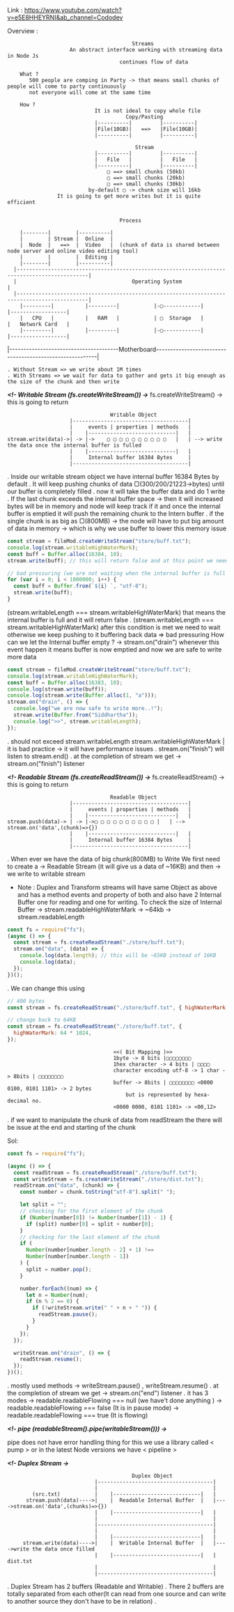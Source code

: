 Link : https://www.youtube.com/watch?v=e5E8HHEYRNI&ab_channel=Cododev

Overview :

                                            Streams
                        An abstract interface working with streaming data in Node Js
                                        continues flow of data

        What ?
           500 people are comping in Party -> that means small chunks of people will come to party continuously
           not everyone will come at the same time

        How ?
                                It is not ideal to copy whole file
                                          Copy/Pasting
                                |----------|         |----------|
                                |File(10GB)|   ==>   |File(10GB)|
                                |----------|         |----------|

                                             Stream
                                |----------|         |----------|
                                |   File   |         |   File   |
                                |----------|         |----------|
                                    ▢ ==> small chunks (50kb)
                                    ▢ ==> small chunks (20kb)
                                    ▢ ==> small chunks (30kb)
                              by-default ▢ -> chunk size will 16kb
                    It is going to get more writes but it is quite efficient


                                        Process

        |--------|        |----------|
        |        | Stream |  Online  |
        |  Node  |   ==>  |  Video   |  (chunk of data is shared between node server and online video editing tool)
        |        |        |  Editing |
        |--------|        |----------|
      |---------------------------------------------------------------------------------------------|
      |                                     Operating System                                        |
      |---------------------------------------------------------------------------------------------|
        |---------|          |---------|           |-▢------------|           |------------------|
        |   CPU   |          |   RAM   |           | ▢  Storage   |           |   Network Card   |
        |---------|          |---------|           |-▢------------|           |------------------|


|---------------------------------------Motherboard---------------------------------------------------------|

    . Without Stream => we write about 1M times
    . With Streams => we wait for data to gather and gets it big enough as the size of the chunk and then write

**_<!- Writable Stream (fs.createWriteStream()) ->_**
fs.createWriteStream() -> this is going to return

                                     Writable Object
                        |-------------------------------------|
                        |     events | properties | methods   |
                        |    |----------------------------|   |
    stream.write(data)->| -> |->    ▢ ▢ ▢ ▢ ▢ ▢ ▢ ▢ ▢ ▢   |   | --> write the data once the internal buffer is fulled
                        |    |----------------------------|   |
                        |     Internal buffer 16384 Bytes     |
                        |-------------------------------------|

. Inside our writable stream object we have internal buffer 16384 Bytes by default
. It will keep pushing chunks of data ▢(300/200/21223->bytes) until our buffer is completely filled
. now it will take the buffer data and do 1 write
. If the last chunk exceeds the internal buffer space -> then it will increased bytes will be in memory and node will keep track if it and once the internal buffer is emptied it will push the remaining chunk to the Intern buffer
. if the single chunk is as big as ▢(800MB) -> the node will have to put big amount of data in memory -> which is why we use buffer to lower this memory issue

```js
const stream = fileMod.createWriteStream("store/buff.txt");
console.log(stream.writableHighWaterMark);
const buff = Buffer.alloc(16384, 10);
stream.write(buff); // this will return false and at this point we need to wait for it to empty itself

// bad pressuring (we are not waiting when the internal buffer is full )
for (var i = 0; i < 1000000; i++) {
  const buff = Buffer.from(`${i} `, "utf-8");
  stream.write(buff);
}
```

(stream.writableLength === stream.writableHighWaterMark) that means the internal buffer is full and it will return false
. (stream.writableLength === stream.writableHighWaterMark) after this condition is met we need to wait otherwise we keep pushing to it buffering back data => bad pressuring
How can we let the Internal buffer empty ?
-> stream.on("drain") whenever this event happen it means buffer is now emptied and now we are safe to write more data

```js
const stream = fileMod.createWriteStream("store/buff.txt");
console.log(stream.writableHighWaterMark);
const buff = Buffer.alloc(16383, 10);
console.log(stream.write(buff));
console.log(stream.write(Buffer.alloc(1, "a")));
stream.on("drain", () => {
  console.log("we are now safe to write more..!");
  stream.write(Buffer.from("Siddhartha"));
  console.log(">>", stream.writableLength);
});
```

. should not exceed stream.writableLength stream.writableHighWaterMark | it is bad practice -> it will have performance issues
. stream.on("finish") will listen to stream.end()
. at the completion of stream we get -> stream.on("finish") listener

**_<!- Readable Stream (fs.createReadStream()) ->_**
fs.createReadStream() -> this is going to return

                                     Readable Object
                        |-------------------------------------|
                        |     events | properties | methods   |
                        |    |----------------------------|   |
    stream.push(data)-> | -> |->▢ ▢ ▢ ▢ ▢ ▢ ▢ ▢ ▢ ▢ |   | --> stream.on('data',(chunk)=>{})
                        |    |----------------------------|   |
                        |     Internal buffer 16384 Bytes     |
                        |-------------------------------------|

. When ever we have the data of big chunk(800MB) to Write
We first need to create a -> Readable Stream (it will give us a data of ~16KB) and then -> we write to writable stream

- Note : Duplex and Transform streams will have same Object as above and has a method events and property of both and also have 2 Internal Buffer one for reading and one for writing.
  To check the size of Internal Buffer
  -> stream.readableHighWaterMark -> ~64kb
  -> stream.readableLength

```js
const fs = require("fs");
(async () => {
  const stream = fs.createReadStream("./store/buff.txt");
  stream.on("data", (data) => {
    console.log(data.length); // this will be ~65KB instead of 16KB
    console.log(data);
  });
})();
```

. We can change this using

```js
// 400 bytes
const stream = fs.createReadStream("./store/buff.txt", { highWaterMark: 400 });

// change back to 64KB
const stream = fs.createReadStream("./store/buff.txt", {
  highWaterMark: 64 * 1024,
});
```

                                      <<( Bit Mapping )>>
                                      1byte -> 8 bits |▢▢▢▢▢▢▢▢
                                      1hex character -> 4 bits | ▢▢▢▢
                                      character encoding utf-8 -> 1 char -> 8bits | ▢▢▢▢▢▢▢▢
                                      buffer -> 8bits | ▢▢▢▢▢▢▢▢ <0000 0100, 0101 1101> -> 2 bytes
                                          but is represented by hexa-decimal no.
                                      <0000 0000, 0101 1101> -> <00,12>

. if we want to manipulate the chunk of data from readStream the there will be issue at the end and starting of the
chunk

Sol:

```js
const fs = require("fs");

(async () => {
  const readStream = fs.createReadStream("./store/buff.txt");
  const writeStream = fs.createWriteStream("./store/dist.txt");
  readStream.on("data", (chunk) => {
    const number = chunk.toString("utf-8").split(" ");

    let split = "";
    // checking for the first element of the chunk
    if (Number(number[0]) != Number(number[1]) - 1) {
      if (split) number[0] = split + number[0];
    }
    // checking for the last element of the chunk
    if (
      Number(number[number.length - 2] + 1) !==
      Number(number[number.length - 1])
    ) {
      split = number.pop();
    }

    number.forEach((num) => {
      let n = Number(num);
      if (n % 2 == 0) {
        if (!writeStream.write(" " + n + " ")) {
          readStream.pause();
        }
      }
    });
  });

  writeStream.on("drain", () => {
    readStream.resume();
  });
})();
```

. mostly used methods -> writeStream.pause() , writeStream.resume()
. at the completion of stream we get -> stream.on("end") listener
. it has 3 modes
-> readable.readableFlowing === null (we have't done anything )
-> readable.readableFlowing === false (It is in pause mode)
-> readable.readableFlowing === true (It is flowing)

**_<!- pipe (readableStream().pipe(writableStream())) ->_**

pipe does not have error handling thing
for this we use a library called < pump >
or in the latest Node versions we have < pipeline >

**_<!- Duplex Stream ->_**

                                            Duplex Object
                                |-------------------------------------|
                                |                                     |
            (src.txt)           |    |----------------------------|   |
          stream.push(data)---->|    |  Readable Internal Buffer  |   |---->stream.on('data',(chunks)=>{})
                                |    |----------------------------|   |
                                |                                     |
                                |-------------------------------------|
                                |                                     |
                                |    |----------------------------|   |
         stream.write(data)---->|    |  Writable Internal Buffer  |   |---->write the data once filled
                                |    |----------------------------|   |           dist.txt
                                |                                     |
                                |-------------------------------------|

. Duplex Stream has 2 buffers (Readable and Writable)
. There 2 buffers are totally separated from each other(It can read from one source and can write to another source they don't have to be in relation)
.
